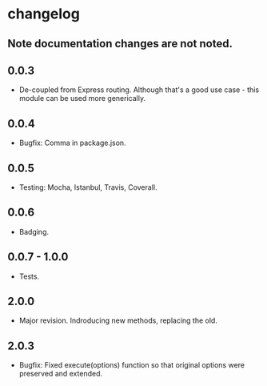 # changelog

## Note documentation changes are not noted.

## 0.0.3

- De-coupled from Express routing. Although that's a good use case - this module can be used more generically.

## 0.0.4

- Bugfix: Comma in package.json.

## 0.0.5

- Testing: Mocha, Istanbul, Travis, Coverall.

## 0.0.6

- Badging.

## 0.0.7 - 1.0.0

- Tests.

## 2.0.0

- Major revision. Indroducing new methods, replacing the old.

## 2.0.3

- Bugfix: Fixed execute(options) function so that original options were preserved and extended.